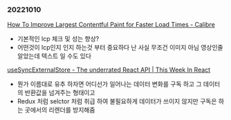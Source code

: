 ### 20221010
[How To Improve Largest Contentful Paint for Faster Load Times - Calibre](https://calibreapp.com/blog/largest-contentful-paint)
- 기본적인 lcp 체크 및 성는 향상?
- 어떤것이 lcp인지 인지 하는것 부터 중요하다 난 사실 무조건 이미지 아님 영상인줄 알았는데 텍스트 일 수도 있다

[useSyncExternalStore - The underrated React API | This Week In React](https://thisweekinreact.com/articles/useSyncExternalStore-the-underrated-react-api#link3)
- 뭔가 이름대로 유추 하자면 어디선가 일어나는 데이터 변화를 구독 하고 그 데이터의 반환값을 넘겨주는 형태이고
- Redux 처럼 selctor 처럼 취급 하여 불필요하게 데이터가 쓰이지 않지만 구독은 하는 곳에서의 리렌더를 방지해줌